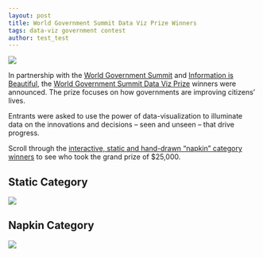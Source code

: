 ```yaml
---
layout: post
title: World Government Summit Data Viz Prize Winners
tags: data-viz government contest
author: test_test
---
```


<img src="https://raw.githubusercontent.com/DS4PS/ds4ps_dev_site/master/assets/img/world-data-viz-prize.png">
 
In partnership with the [World Government Summit](https://www.worldgovernmentsummit.org/) and [Information is Beautiful](https://informationisbeautiful.net/2019/winners-of-the-world-data-visualization-prize/), the [World Government Summit Data Viz Prize](https://wdvp.worldgovernmentsummit.org/) winners were announced. The prize focuses on how governments are improving citizens’ lives. 

Entrants were asked to use the power of data-visualization to illuminate data on the innovations and decisions – seen and unseen – that drive progress.

Scroll through the [interactive, static and hand-drawn “napkin” category winners](https://informationisbeautiful.net/2019/winners-of-the-world-data-visualization-prize/) to see who took the grand prize of $25,000.

        

## Static Category

<img src="https://raw.githubusercontent.com/DS4PS/ds4ps_dev_site/master/assets/img/static_runnerup.png">
 
 
## Napkin Category

<img src="https://raw.githubusercontent.com/DS4PS/ds4ps_dev_site/master/assets/img/napkin_runner-up.png">
 
